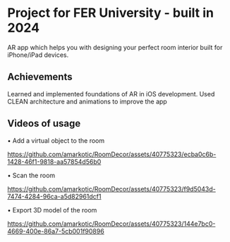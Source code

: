 # Project for FER University - built in 2024

AR app which helps you with designing your perfect room interior built for iPhone/iPad devices.

## Achievements
Learned and implemented foundations of AR in iOS development. Used CLEAN architecture and animations to improve the app

## Videos of usage

• Add a virtual object to the room

https://github.com/amarkotic/RoomDecor/assets/40775323/ecba0c6b-1428-46f1-9818-aa57854d56b0

• Scan the room

https://github.com/amarkotic/RoomDecor/assets/40775323/f9d5043d-7474-4284-96ca-a5d82961dcf1

• Export 3D model of the room

https://github.com/amarkotic/RoomDecor/assets/40775323/144e7bc0-4669-400e-86a7-5cb001f90896
